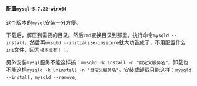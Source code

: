 #### 配置`mysql-5.7.22-winx64`

这个版本的`mysql`安装十分方便。

下载后，解压到需要的目录。然后`cmd`变换目录到那里。执行命令`mysqld --install`，然后再`mysqld --initialize-insecure`就大功告成了，不用配置什么`ini`文件，因为`根本没有！！`。



另外安装`mysql`服务不能这样搞：`mysqld -k install -n "自定义服务名"`，卸载也不能这样`mysqld -k uninstall -n "自定义服务名"`。安装或卸载只能这样：`mysqld --install`，`mysqld --remove`。